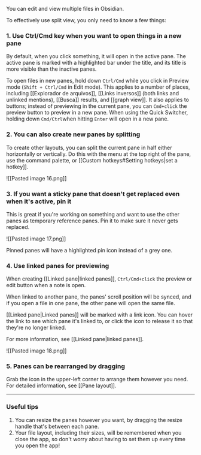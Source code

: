 You can edit and view multiple files in Obsidian.

To effectively use split view, you only need to know a few things:

### 1. Use Ctrl/Cmd key when you want to open things in a new pane

By default, when you click something, it will open in the active pane. The active pane is marked with a highlighted bar under the title, and its title is more visible than the inactive panes.

To open files in new panes, hold down `Ctrl/Cmd` while you click in Preview mode (`Shift + Ctrl/Cmd` in Edit mode). This applies to a number of places, including [[Explorador de arquivos]], [[Links inversos]] (both links and unlinked mentions), [[Busca]] results, and [[graph view]]. It also applies to buttons; instead of previewing in the current pane, you can `Cmd+click` the preview button to preview in a new pane. When using the Quick Switcher, holding down `Cmd/Ctrl`when hitting `Enter` will open in a new pane.

### 2. You can also create new panes by splitting

To create other layouts, you can split the current pane in half either horizontally or vertically. Do this with the menu at the top right of the pane, use the command palette, or [[Custom hotkeys#Setting hotkeys|set a hotkey]].

![[Pasted image 16.png]]

### 3. If you want a sticky pane that doesn't get replaced even when it's active, pin it

This is great if you're working on something and want to use the other panes as temporary reference panes. Pin it to make sure it never gets replaced.

![[Pasted image 17.png]]

Pinned panes will have a highlighted pin icon instead of a grey one.

### 4. Use linked panes for previewing

When creating [[Linked pane|linked panes]], `Ctrl/Cmd+click` the preview or edit button when a note is open.

When linked to another pane, the panes' scroll position will be synced, and if you open a file in one pane, the other pane will open the same file.

[[Linked pane|Linked panes]] will be marked with a link icon. You can hover the link to see which pane it's linked to, or click the icon to release it so that they're no longer linked.

For more information, see [[Linked pane|linked panes]].

![[Pasted image 18.png]]

### 5. Panes can be rearranged by dragging

Grab the icon in the upper-left corner to arrange them however you need. For detailed information, see [[Pane layout]].

---

### Useful tips

1. You can resize the panes however you want, by dragging the resize handle that's between each pane.
2. Your file layout, including their sizes, will be remembered when you close the app, so don't worry about having to set them up every time you open the app!
